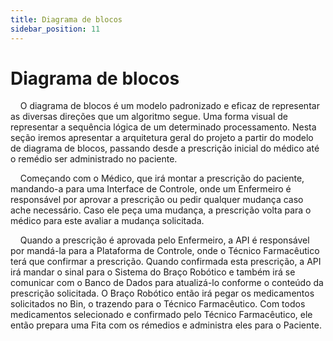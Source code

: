```yaml
---
title: Diagrama de blocos
sidebar_position: 11
---
```


# Diagrama de blocos
&nbsp;&nbsp;&nbsp;&nbsp;O diagrama de blocos é um modelo padronizado e eficaz de representar as diversas direções que um algoritmo segue. Uma forma visual de representar a sequência lógica de um determinado processamento. Nesta seção iremos apresentar a arquitetura geral do projeto a partir do modelo de diagrama de blocos, passando desde a prescrição inicial do médico até o remédio ser administrado no paciente.

&nbsp;&nbsp;&nbsp;&nbsp;Começando com o Médico, que irá montar a prescrição do paciente, mandando-a para uma Interface de Controle, onde um Enfermeiro é responsável por aprovar a prescrição ou pedir qualquer mudança caso ache necessário. Caso ele peça uma mudança, a prescrição volta para o médico para este avaliar a mudança solicitada.

&nbsp;&nbsp;&nbsp;&nbsp;Quando a prescrição é aprovada pelo Enfermeiro, a API é responsável por mandá-la para a Plataforma de Controle, onde o Técnico Farmacêutico terá que confirmar a prescrição. Quando confirmada esta prescrição, a API irá mandar o sinal para o Sistema do Braço Robótico e também irá se comunicar com o Banco de Dados para atualizá-lo conforme o conteúdo da prescrição solicitada. O Braço Robótico então irá pegar os medicamentos solicitados no Bin, o trazendo para o Técnico Farmacêutico. Com todos medicamentos selecionado e confirmado pelo Técnico Farmacêutico, ele então prepara uma Fita com os rémedios e administra eles para o Paciente.


